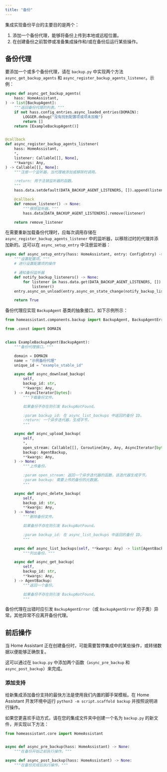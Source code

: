 ```yaml
---
title: "备份"
---
```


集成实现备份平台的主要目的是两个：

1. 添加一个备份代理，能够将备份上传到本地或远程位置。
2. 在创建备份之前暂停或准备集成操作和/或在备份后运行某些操作。

## 备份代理

要添加一个或多个备份代理，请在 `backup.py` 中实现两个方法 `async_get_backup_agents` 和 `async_register_backup_agents_listener`。示例：

```python
async def async_get_backup_agents(
    hass: HomeAssistant,
) -> list[BackupAgent]:
    """返回备份代理的列表。"""
    if not hass.config_entries.async_loaded_entries(DOMAIN):
        LOGGER.debug("没有找到配置项或项未加载")
        return []
    return [ExampleBackupAgent()]


@callback
def async_register_backup_agents_listener(
    hass: HomeAssistant,
    *,
    listener: Callable[[], None],
    **kwargs: Any,
) -> Callable[[], None]:
    """注册一个监听器，当代理被添加或移除时调用。

    :return: 用于注销监听器的函数。
    """
    hass.data.setdefault(DATA_BACKUP_AGENT_LISTENERS, []).append(listener)

    @callback
    def remove_listener() -> None:
        """移除监听器。"""
        hass.data[DATA_BACKUP_AGENT_LISTENERS].remove(listener)

    return remove_listener
```

在需要重新加载备份代理时，应每次调用存储在 `async_register_backup_agents_listener` 中的监听器，以移除过时的代理并添加新的。这可以在 `async_setup_entry` 中注册监听器：

```python
async def async_setup_entry(hass: HomeAssistant, entry: ConfigEntry) -> bool:
    """设置配置项。"""
    # 进行设置配置项的操作

    # 通知备份监听器
    def notify_backup_listeners() -> None:
        for listener in hass.data.get(DATA_BACKUP_AGENT_LISTENERS, []):
            listener()
    entry.async_on_unload(entry.async_on_state_change(notify_backup_listeners))

    return True
```

备份代理应实现 `BackupAgent` 基类的抽象接口，如下示例所示：

```python
from homeassistant.components.backup import BackupAgent, BackupAgentError

from .const import DOMAIN


class ExampleBackupAgent(BackupAgent):
    """备份代理接口。"""

    domain = DOMAIN
    name = "示例备份代理"
    unique_id = "example_stable_id"

    async def async_download_backup(
        self,
        backup_id: str,
        **kwargs: Any,
    ) -> AsyncIterator[bytes]:
        """下载备份文件。

        如果备份不存在则引发 BackupNotFound。

        :param backup_id: 在 async_list_backups 中返回的备份 ID。
        :return: 一个异步迭代器，生成字节。
        """

    async def async_upload_backup(
        self,
        *,
        open_stream: Callable[[], Coroutine[Any, Any, AsyncIterator[bytes]]],
        backup: AgentBackup,
        **kwargs: Any,
    ) -> None:
        """上传备份。

        :param open_stream: 返回一个异步迭代器的函数，该迭代器生成字节。
        :param backup: 需要上传的备份的元数据。
        """

    async def async_delete_backup(
        self,
        backup_id: str,
        **kwargs: Any,
    ) -> None:
        """删除备份文件。

        如果备份不存在则引发 BackupNotFound。

        :param backup_id: 在 async_list_backups 中返回的备份 ID。
        """

    async def async_list_backups(self, **kwargs: Any) -> list[AgentBackup]:
        """列出备份。"""

    async def async_get_backup(
        self,
        backup_id: str,
        **kwargs: Any,
    ) -> AgentBackup:
        """返回一个备份。

        如果备份不存在则引发 BackupNotFound。
        """
```

备份代理在出错时应引发 `BackupAgentError`（或 `BackupAgentError` 的子类）异常。其他异常不应离开备份代理。

## 前后操作

当 Home Assistant 正在创建备份时，可能需要暂停集成中的某些操作，或转储数据以便能够正确恢复。

这可以通过在 `backup.py` 中添加两个函数（`async_pre_backup` 和 `async_post_backup`）来完成。

### 添加支持

给新集成添加备份支持的最快方法是使用我们内置的脚手架模板。在 Home Assistant 开发环境中运行 `python3 -m script.scaffold backup` 并按照说明进行操作。

如果您更喜欢手动方式，请在您的集成文件夹中创建一个名为 `backup.py` 的新文件，并实现以下方法：

```python
from homeassistant.core import HomeAssistant


async def async_pre_backup(hass: HomeAssistant) -> None:
    """在备份开始之前执行操作。"""

async def async_post_backup(hass: HomeAssistant) -> None:
    """在备份完成后执行操作。"""